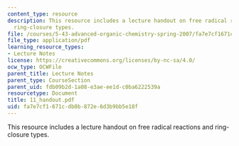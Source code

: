 ```yaml
---
content_type: resource
description: This resource includes a lecture handout on free radical reactions and
  ring-closure types.
file: /courses/5-43-advanced-organic-chemistry-spring-2007/fa7e7cf1671cdb0b872e6d3b9bb5e18f_11_handout.pdf
file_type: application/pdf
learning_resource_types:
- Lecture Notes
license: https://creativecommons.org/licenses/by-nc-sa/4.0/
ocw_type: OCWFile
parent_title: Lecture Notes
parent_type: CourseSection
parent_uid: fdb09b2d-1a08-e3ae-ee1d-c0ba6222539a
resourcetype: Document
title: 11_handout.pdf
uid: fa7e7cf1-671c-db0b-872e-6d3b9bb5e18f
---
```

This resource includes a lecture handout on free radical reactions and ring-closure types.